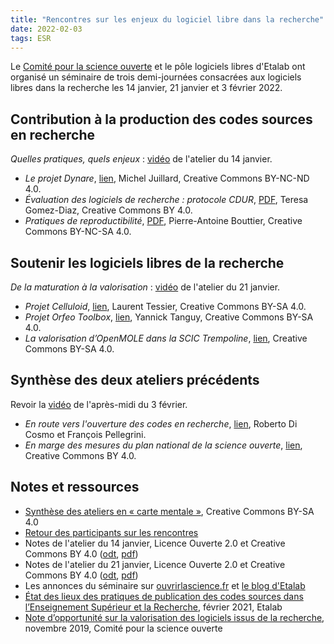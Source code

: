 ```yaml
---
title: "Rencontres sur les enjeux du logiciel libre dans la recherche"
date: 2022-02-03
tags: ESR
---
```


Le [Comité pour la science ouverte](https://www.ouvrirlascience.fr/accueil/) et le pôle logiciels libres d'Etalab ont organisé un séminaire de trois demi-journées consacrées aux logiciels libres dans la recherche les 14 janvier, 21 janvier et 3 février 2022.

## Contribution à la production des codes sources en recherche

*Quelles pratiques, quels enjeux* : [vidéo](https://bbb-dinum-scalelite.visio.education.fr/playback/presentation/2.3/757cb53eabe4e3863a5995178c5be0730c234a46-1642146260947) de l'atelier du 14 janvier.

- *Le projet Dynare*, [lien](https://speakerdeck.com/bluehats/le-projet-dynare), Michel Juillard, Creative Commons BY-NC-ND 4.0.
- *Évaluation des logiciels de recherche : protocole CDUR*, [PDF](https://igm.univ-mlv.fr/~teresa/logicielsLIGM/documents/2022/PresentationProtocoleCDUR_TGomezDiaz.pdf), Teresa Gomez-Diaz, Creative Commons BY 4.0.
- *Pratiques de reproductibilité*, [PDF](https://bouttiep.gricad-pages.univ-grenoble-alpes.fr/slides-v2/atelier_floss_esr.pdf), Pierre-Antoine Bouttier, Creative Commons BY-NC-SA 4.0.

## Soutenir les logiciels libres de la recherche

*De la maturation à la valorisation* : [vidéo](https://bbb-dinum-scalelite.visio.education.fr/playback/presentation/2.3/757cb53eabe4e3863a5995178c5be0730c234a46-1642750840376) de l'atelier du 21 janvier.

- *Projet Celluloid*, [lien](https://speakerdeck.com/bluehats/projet-celluloid), Laurent Tessier, Creative Commons BY-SA 4.0.
- *Projet Orfeo Toolbox*, [lien](https://speakerdeck.com/bluehats/projet-orfeo-toolbox), Yannick Tanguy, Creative Commons BY-SA 4.0.
- *La valorisation d’OpenMOLE dans la SCIC Trempoline*, [lien](https://hackmd.trempoline.io/p/esrValorisation#/), Creative Commons BY-SA 4.0.

## Synthèse des deux ateliers précédents

Revoir la [vidéo](https://bbb-dinum-scalelite.visio.education.fr/playback/presentation/2.3/757cb53eabe4e3863a5995178c5be0730c234a46-1643893071593) de l'après-midi du 3 février.

- *En route vers l'ouverture des codes en recherche*, [lien](https://speakerdeck.com/bluehats/en-route-vers-louverture-des-codes-de-la-recherche), Roberto Di Cosmo et François Pellegrini.
- *En marge des mesures du plan national de la science ouverte*, [lien](https://speakerdeck.com/bluehats/en-marge-des-mesures-du-plan-national-de-la-science-ouverte), Creative Commons BY 4.0.

## Notes et ressources

- [Synthèse des ateliers en « carte mentale »](https://framindmap.org/c/maps/1215811/public), Creative Commons BY-SA 4.0
- [Retour des participants sur les rencontres](https://codimd.inno3.cricket/GxvDnxSjR1yENEkjwlg-7Q?view)
- Notes de l'atelier du 14 janvier, Licence Ouverte 2.0 et Creative Commons BY 4.0 ([odt](/public/img/floss-esr2022/2022-01_FLOSS-ESR_synthese-atelier1.odt), [pdf](/public/img/floss-esr2022/2022-01_FLOSS-ESR_synthese-atelier1.pdf))
- Notes de l'atelier du 21 janvier, Licence Ouverte 2.0 et Creative Commons BY 4.0 ([odt](/public/img/floss-esr2022/2022-01_FLOSS-ESR_synthese-atelier2.odt), [pdf](/public/img/floss-esr2022/2022-01_FLOSS-ESR_synthese-atelier2.pdf))
- Les annonces du séminaire sur [ouvrirlascience.fr](https://www.ouvrirlascience.fr/rencontres-sur-les-enjeux-du-logiciel-ateliers/) et [le blog d'Etalab](https://www.etalab.gouv.fr/rencontres-sur-les-enjeux-du-logiciel-libre-dans-la-recherche-ouvrir-et-promouvoir-les-codes-sources-produits-par-la-recherche/)
- [État des lieux des pratiques de publication des codes sources dans l’Enseignement Supérieur et la Recherche](https://www.etalab.gouv.fr/les-pratiques-de-publication-des-codes-sources-dans-lenseignement-superieur-et-la-recherche), février 2021, Etalab
- [Note d’opportunité sur la valorisation des logiciels issus de la recherche](https://www.ouvrirlascience.fr/note-dopportunite-sur-la-valorisation-des-logiciels-issus-de-la-recherche/), novembre 2019, Comité pour la science ouverte
